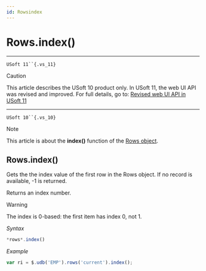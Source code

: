 ```yaml
---
id: Rowsindex
---
```


# Rows.index()



----

`USoft 11``{.vs_11}`

> [!CAUTION]
> This article describes the USoft 10 product only.
> In USoft 11, the web UI API was revised and improved. For full details, go to:
> [Revised web UI API in USoft 11](/docs/Web%20and%20app%20UIs/UDB%20udb/Revised%20web%20UI%20API%20in%20USoft%2011.md)

----

`USoft 10``{.vs_10}`

> [!NOTE]
> This article is about the **index()** function of the [Rows object](/docs/Web%20and%20app%20UIs/UDB%20Rows).

## **Rows.index()**

Gets the the index value of the first row in the Rows object. If no record is available, -1 is returned.

Returns an index number.

> [!WARNING]
> The index is 0-based: the first item has index 0, not 1.

*Syntax*

```js
*rows*.index()
```

*Example*

```js
var ri = $.udb('EMP').rows('current').index();
```

 
